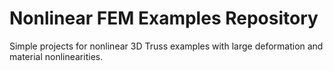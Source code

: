 <h1>Nonlinear FEM Examples Repository</h1>
<p>Simple projects for nonlinear 3D Truss examples with large deformation and material nonlinearities.</p>
